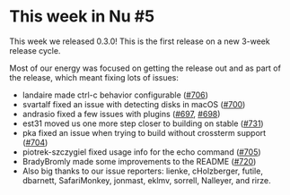 # This week in Nu #5

This week we released 0.3.0! This is the first release on a new 3-week release cycle.

Most of our energy was focused on getting the release out and as part of the release, which meant fixing lots of issues:

- landaire made ctrl-c behavior configurable ([#706](https://github.com/nushell/nushell/pull/706))
- svartalf fixed an issue with detecting disks in macOS ([#700](https://github.com/nushell/nushell/pull/700))
- andrasio fixed a few issues with plugins ([#697](https://github.com/nushell/nushell/pull/697), [#698](https://github.com/nushell/nushell/pull/698))
- est31 moved us one more step closer to building on stable ([#731](https://github.com/nushell/nushell/pull/713))
- pka fixed an issue when trying to build without crossterm support ([#704](https://github.com/nushell/nushell/pull/704))
- piotrek-szczygiel fixed usage info for the echo command ([#705](https://github.com/nushell/nushell/pull/705))
- BradyBromly made some improvements to the README ([#720](https://github.com/nushell/nushell/pull/720))
- Also big thanks to our issue reporters: lienke, cHolzberger, futile, dbarnett, SafariMonkey, jonmast, eklmv, sorrell, Nalleyer, and rirze.

